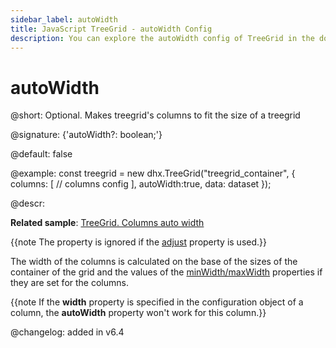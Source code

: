 ```yaml
---
sidebar_label: autoWidth
title: JavaScript TreeGrid - autoWidth Config 
description: You can explore the autoWidth config of TreeGrid in the documentation of the DHTMLX JavaScript UI library. Browse developer guides and API reference, try out code examples and live demos, and download a free 30-day evaluation version of DHTMLX Suite 7.
---
```


# autoWidth

@short: Optional. Makes treegrid's columns to fit the size of a treegrid

@signature: {'autoWidth?: boolean;'}

@default: false

@example:
const treegrid = new dhx.TreeGrid("treegrid_container", {
    columns: [
        // columns config
    ],
    autoWidth:true,
    data: dataset
});

@descr:

**Related sample**: [TreeGrid. Columns auto width](https://snippet.dhtmlx.com/irybslog)

{{note The property is ignored if the [adjust](../../../treegrid/configuration/#autosize-for-columns) property is used.}}

The width of the columns is calculated on the base of the sizes of the container of the grid and the values of the [minWidth/maxWidth](../../../treegrid/api/api_treegridcolumn_properties/) properties if they are set for the columns.

{{note If the **width** property is specified in the configuration object of a column, the **autoWidth** property won't work for this column.}}



@changelog: added in v6.4

[comment]: # (@related: treegrid/configuration.md#autowidth-for-columns)

